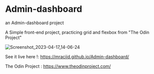 # Admin-dashboard
an Admin-dashboard project 

A Simple front-end project, practicing grid and flexbox from "The Odin Project"

![Screenshot_2023-04-17_14-06-24](https://user-images.githubusercontent.com/100881182/232481780-e77e4859-01cd-43c0-b56b-30f25e638b25.png)


See it live here !: https://mraciid.github.io/Admin-dashboard/

The Odin Project : https://www.theodinproject.com/
